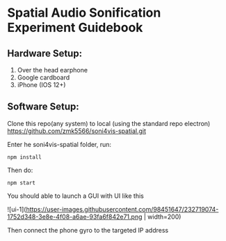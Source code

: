 
# Spatial Audio Sonification Experiment Guidebook 

## Hardware Setup:

1. Over the head earphone
2. Google cardboard 
3. iPhone (IOS 12+) 

## Software Setup: 

Clone this repo(any system) to local (using the standard repo electron)
https://github.com/zmk5566/soni4vis-spatial.git

Enter he soni4vis-spatial folder, run:

    npm install

Then do:

    npm start
  

You should able to launch a GUI with UI like this 

![ui-1](https://user-images.githubusercontent.com/98451647/232719074-1752d348-3e8e-4f08-a6ae-93fa6f842e71.png | width=200)
  
 Then connect the phone gyro to the targeted IP address


